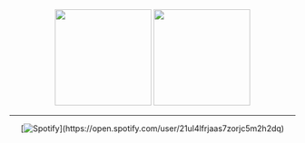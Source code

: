 <div align="center">
<div>
  <img height="170em" src="https://github-readme-stats.vercel.app/api?username=caiofariaas&show_icons=true&theme=dark&include_all_commits=true&count_private=true"/>
  <img height="170em" src="https://github-readme-stats.vercel.app/api/top-langs/?username=caiofariaas&layout=compact&langs_count=8&theme=dark"/>
</div>
  <hr>  
  
[![Spotify](https://novatorem-mrb9lfy01-caiofariaas-projects.vercel.app(https://novatorem-caiofariaas-projects.vercel.app/)/api/spotify)](https://open.spotify.com/user/21ul4lfrjaas7zorjc5m2h2dq)
  
</div>

